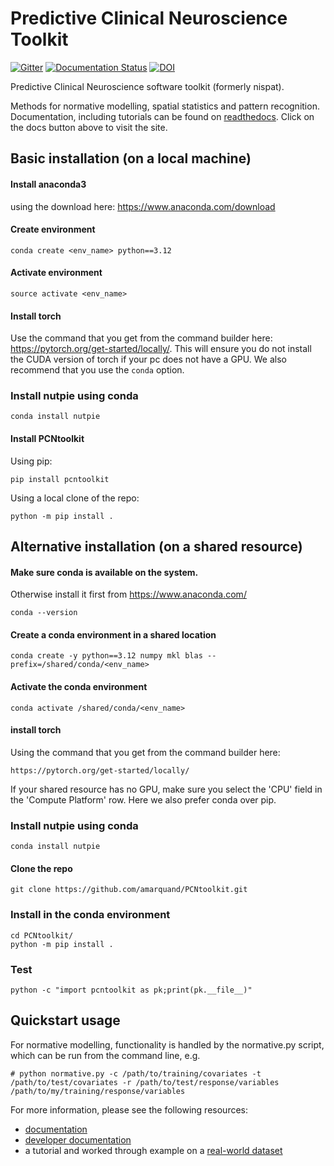 # Predictive Clinical Neuroscience Toolkit
[![Gitter](https://badges.gitter.im/predictive-clinical-neuroscience/community.svg)](https://gitter.im/predictive-clinical-neuroscience/community?utm_source=badge&utm_medium=badge&utm_campaign=pr-badge) [![Documentation Status](https://readthedocs.org/projects/pcntoolkit/badge/?version=latest)](https://pcntoolkit.readthedocs.io/en/latest/?badge=latest) [![DOI](https://zenodo.org/badge/DOI/10.5281/zenodo.5207839.svg)](https://doi.org/10.5281/zenodo.5207839)


Predictive Clinical Neuroscience software toolkit (formerly nispat). 

Methods for normative modelling, spatial statistics and pattern recognition. Documentation, including tutorials can be found on [readthedocs](https://pcntoolkit.readthedocs.io/en/latest/). Click on the docs button above to visit the site. 

## Basic installation (on a local machine)

#### Install anaconda3 

using the download here: https://www.anaconda.com/download

#### Create environment 
```
conda create <env_name> python==3.12
```

#### Activate environment

```
source activate <env_name>
```

#### Install torch 

Use the command that you get from the command builder here: https://pytorch.org/get-started/locally/. This will ensure you do not install the CUDA version of torch if your pc does not have a GPU. We also recommend that you use the `conda` option. 

### Install nutpie using conda 

```
conda install nutpie
```

#### Install PCNtoolkit

Using pip:
```
pip install pcntoolkit
```

Using a local clone of the repo:
```
python -m pip install .
```

## Alternative installation (on a shared resource)

#### Make sure conda is available on the system.
Otherwise install it first from https://www.anaconda.com/ 

```
conda --version
```

#### Create a conda environment in a shared location

```
conda create -y python==3.12 numpy mkl blas --prefix=/shared/conda/<env_name>
```

#### Activate the conda environment 

```
conda activate /shared/conda/<env_name>
```
#### install torch 

Using the command that you get from the command builder here:

```
https://pytorch.org/get-started/locally/
```

If your shared resource has no GPU, make sure you select the 'CPU' field in the 'Compute Platform' row. Here we also prefer conda over pip.


### Install nutpie using conda 

```
conda install nutpie
```

#### Clone the repo

```
git clone https://github.com/amarquand/PCNtoolkit.git
```

### Install in the conda environment

```
cd PCNtoolkit/
python -m pip install .
```
### Test 
```
python -c "import pcntoolkit as pk;print(pk.__file__)"
```

## Quickstart usage

For normative modelling, functionality is handled by the normative.py script, which can be run from the command line, e.g.

```
# python normative.py -c /path/to/training/covariates -t /path/to/test/covariates -r /path/to/test/response/variables /path/to/my/training/response/variables
```

For more information, please see the following resources:

* [documentation](https://github.com/amarquand/PCNtoolkit/wiki/Home)
* [developer documentation](https://amarquand.github.io/PCNtoolkit/doc/build/html/)
* a tutorial and worked through example on a [real-world dataset](https://github.com/predictive-clinical-neuroscience/PCNtoolkit-demo)
